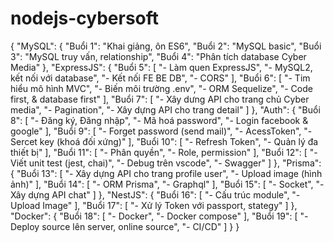 # nodejs-cybersoft
{
   "MySQL": {
      "Buổi 1": "Khai giảng, ôn ES6",
      "Buổi 2": "MySQL basic",
      "Buổi 3": "MySQL truy vấn, relationship",
      "Buổi 4": "Phân tích database Cyber Media"
   },
   "ExpressJS": {
      "Buổi 5": [
         "- Làm quen ExpressJS",
         "- MySQL2, kết nối với database",
         "- Kết nối FE BE DB",
         "- CORS"
      ],
      "Buổi 6": [
         "- Tim hiểu mô hình MVC",
         "- Biến môi trường .env",
         "- ORM Sequelize",
         "- Code first, & database first"
      ],
      "Buổi 7": [
         "- Xây dưng API cho trang chủ Cyber media",
         "- Pagination",
         "- Xây dựng API cho trang detail"
      ]
   },
   "Auth": {
      "Buổi 8": [
         "- Đăng ký, Đăng nhập",
         "- Mã hoá password",
         "- Login facebook & google"
      ],
      "Buổi 9": [
         "- Forget password (send mail)",
         "- AcessToken",
         "- Sercet key (khoá đối xứng)"
      ],
      "Buổi 10": [
         "- Refresh Token",
         "- Quản lý đa thiết bị"
      ],
      "Buổi 11": [
         "- Phân quyền",
         "- Role, permission"
      ],
      "Buổi 12": [
         "- Viết unit test (jest, chai)",
         "- Debug trên vscode",
         "- Swagger"
      ]
   },
   "Prisma": {
      "Buổi 13": [
         "- Xây dựng API cho trang profile user",
         "- Upload image (hình ảnh)"
      ],
      "Buổi 14": [
         "- ORM Prisma",
         "- Graphql"
      ],
      "Buổi 15": [
         "- Socket",
         "- Xây dựng API chat"
      ]
   },
   "NestJS": {
      "Buổi 16": [
         "- Cấu trúc module",
         "- Upload Image"
      ],
      "Buổi 17": [
         "- Xử lý Token với passport, stategy"
      ]
   },
   "Docker": {
      "Buổi 18": [
         "- Docker",
         "- Docker compose"
      ],
      "Buổi 19": [
         "- Deploy source lên server, online source",
         "- CI/CD"
      ]
   }
}